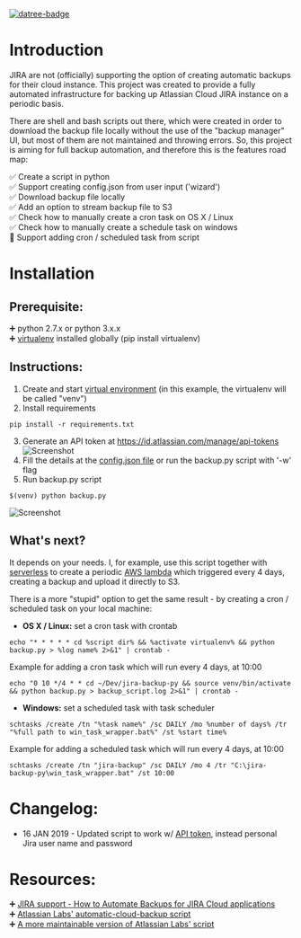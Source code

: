 [![datree-badge](https://s3.amazonaws.com/catalog.static.datree.io/datree-badge-28px.svg)](https://datree.io/?src=badge)
# Introduction
JIRA are not (officially) supporting the option of creating automatic backups for their cloud instance.
This project was created to provide a fully automated infrastructure for backing up Atlassian Cloud JIRA instance on a periodic basis. 

There are shell and bash scripts out there, which were created in order to download the backup file locally without the use of the "backup manager" UI, 
but most of them are not maintained and throwing errors. So, this project is aiming for full backup automation, and therefore this is the features road map: 

:white_check_mark: Create a script in python  
:white_check_mark: Support creating config.json from user input ('wizard')   
:white_check_mark: Download backup file locally  
:white_check_mark: Add an option to stream backup file to S3  
:white_check_mark: Check how to manually create a cron task on OS X / Linux  
:white_check_mark: Check how to manually create a schedule task on windows  
:black_square_button: Support adding cron / scheduled task from script    

# Installation
## Prerequisite:  
:heavy_plus_sign: python 2.7.x or python 3.x.x  
:heavy_plus_sign: [virtualenv](https://pypi.org/project/virtualenv/) installed globally (pip install virtualenv)  

## Instructions:
1. Create and start [virtual environment](https://python-guide-cn.readthedocs.io/en/latest/dev/virtualenvs.html) (in this example, the virtualenv will be called "venv")  
2. Install requirements  
```
pip install -r requirements.txt
```  
3. Generate an API token at https://id.atlassian.com/manage/api-tokens  
![Screenshot](https://github.com/datreeio/jira-backup-py/blob/master/screenshots/atlassian-api-token.png)  
4. Fill the details at the [config.json file](https://github.com/datreeio/jira-backup-py/blob/master/config.json) or run the backup.py script with '-w' flag  
5. Run backup.py script  
```
$(venv) python backup.py 
```  
![Screenshot](https://github.com/datreeio/jira-backup-py/blob/master/screenshots/terminal.png)  

## What's next?
It depends on your needs. I, for example, use this script together with [serverless](https://serverless.com/) to create a periodic [AWS lambda](https://aws.amazon.com/lambda/) which triggered every 4 days, creating a backup and upload it directly to S3.  

There is a more "stupid" option to get the same result - by creating a cron / scheduled task on your local machine:  
* **OS X / Linux:** set a cron task with crontab 
``` 
echo "* * * * * cd %script dir% && %activate virtualenv% && python backup.py > %log name% 2>&1" | crontab -
```  
Example for adding a cron task which will run every 4 days, at 10:00  
```
echo "0 10 */4 * * cd ~/Dev/jira-backup-py && source venv/bin/activate && python backup.py > backup_script.log 2>&1" | crontab -
```  

* **Windows:** set a scheduled task with task scheduler  
``` 
schtasks /create /tn "%task name%" /sc DAILY /mo %number of days% /tr "%full path to win_task_wrapper.bat%" /st %start time%
```  
Example for adding a scheduled task which will run every 4 days, at 10:00  
``` 
schtasks /create /tn "jira-backup" /sc DAILY /mo 4 /tr "C:\jira-backup-py\win_task_wrapper.bat" /st 10:00
```  
# Changelog:
* 16 JAN 2019 - Updated script to work w/ [API token](https://confluence.atlassian.com/cloud/api-tokens-938839638.html), instead personal Jira user name and password  

# Resources:
:heavy_plus_sign: [JIRA support - How to Automate Backups for JIRA Cloud applications](https://confluence.atlassian.com/jirakb/how-to-automate-backups-for-jira-cloud-applications-779160659.html)  
:heavy_plus_sign: [Atlassian Labs' automatic-cloud-backup script](https://bitbucket.org/atlassianlabs/automatic-cloud-backup/src/d43ca5f33192e78b2e1869ab7c708bb32bfd7197/backup.ps1?at=master&fileviewer=file-view-default)  
:heavy_plus_sign: [A more maintainable version of Atlassian Labs' script](https://github.com/mattock/automatic-cloud-backup)  
